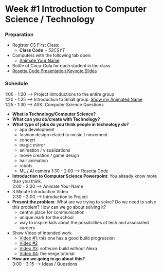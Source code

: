 # Week #1 Introduction to Computer Science / Technology
### Preparation
- Register CS First Class:
  - **Class Code** = _52CSYT_
- Computers with the following tab open:
  - [Animate Your Name](https://csfirst.withgoogle.com/c/cs-first/en/animate-a-name/animate-a-name/animate-a-name.html)
- Bottle of Coca-Cola for each student in the class
- [Rosetta Code Presentation Keynote Slides](https://github.com/WithMadiCo/IntroToTechnology/blob/master/curriculum/RosettaCodeIntroduction.key)

### Schedule
1:00 - 1:20 --> Project Introductions to the entire group  
1:20 - 1:25 --> Introduction to Small group: [Show my Animated Name](https://scratch.mit.edu/projects/270453113/)  
1:25 - 1:30 --> ASK: Computer Science Questions  
- **What is Technology/Computer Science?**  
- **What can you do/create with Technology?**  
- **What type of jobs do you think people in technology do?**  
  - app development
  - fashion design related to music / movement
  - concert
  - magic mirror
  - animation / visualizations
  - movie creation / game design
  - hair animation
  - robots
  - ML / AI camera
1:30 - 2:00 --> Rosetta Code  
- **Introduction to Computer Science Powerpoint**: You already know more than you think.  
2:00 - 2:30 --> Animate Your Name  
- 3 Minute Introduction Video  
2:30 - 3:00 --> Introduction to Project  
- **Present the problem**: What are we trying to solve? Do we need to solve this problem? How can we go about solving it?  
  - central place for communication
  - unique mark for the school
  - way to inspire kids about the possibilities of tech and associated careers
- Show Video of intended work  
  - [Video #1](https://www.youtube.com/watch?v=fkVBAcvbrjU): this one has a good build progression
  - [Video #2](https://www.youtube.com/watch?v=aa3VVZA0e5Y)
  - [Video #3](https://www.youtube.com/watch?v=HO326ptdlco): software build without Alexa
  - [Video #4](https://www.theverge.com/circuitbreaker/2017/8/17/16158104/smart-mirror-diy-raspberry-pi-commute-weather-time-gadget): the verge tutorial
- **How are we going to go about this?**  
3:00 - 3:15 --> Ideas / Questions  
